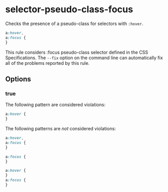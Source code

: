 # selector-pseudo-class-focus

Checks the presence of a pseudo-class for selectors with `:hover`.

```css
a:hover,
a:focus {
}
```

This rule considers :focus pseudo-class selector defined in the CSS Specifications.
The `--fix` option on the command line can automatically fix all of the problems reported by this rule.

## Options

### true

The following pattern are considered violations:

```css
a:hover {
}
```

The following patterns are _not_ considered violations:

```css
a:hover,
a:focus {
}
```

```css
a:focus {
}
```

```css
a:hover {
}
a:focus {
}
```
